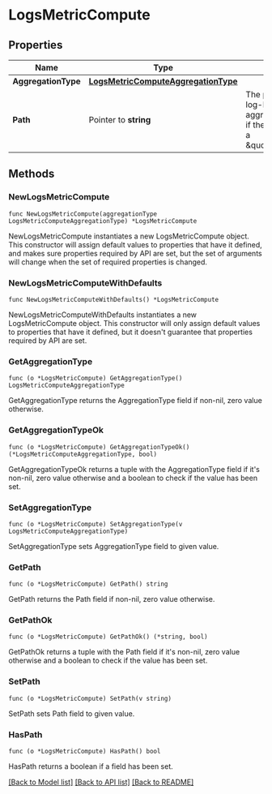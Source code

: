# LogsMetricCompute

## Properties

Name | Type | Description | Notes
---- | ---- | ----------- | ------
**AggregationType** | [**LogsMetricComputeAggregationType**](LogsMetricComputeAggregationType.md) |  | 
**Path** | Pointer to **string** | The path to the value the log-based metric will aggregate on (only used if the aggregation type is a \&quot;distribution\&quot;). | [optional] 

## Methods

### NewLogsMetricCompute

`func NewLogsMetricCompute(aggregationType LogsMetricComputeAggregationType) *LogsMetricCompute`

NewLogsMetricCompute instantiates a new LogsMetricCompute object.
This constructor will assign default values to properties that have it defined,
and makes sure properties required by API are set, but the set of arguments
will change when the set of required properties is changed.

### NewLogsMetricComputeWithDefaults

`func NewLogsMetricComputeWithDefaults() *LogsMetricCompute`

NewLogsMetricComputeWithDefaults instantiates a new LogsMetricCompute object.
This constructor will only assign default values to properties that have it defined,
but it doesn't guarantee that properties required by API are set.

### GetAggregationType

`func (o *LogsMetricCompute) GetAggregationType() LogsMetricComputeAggregationType`

GetAggregationType returns the AggregationType field if non-nil, zero value otherwise.

### GetAggregationTypeOk

`func (o *LogsMetricCompute) GetAggregationTypeOk() (*LogsMetricComputeAggregationType, bool)`

GetAggregationTypeOk returns a tuple with the AggregationType field if it's non-nil, zero value otherwise
and a boolean to check if the value has been set.

### SetAggregationType

`func (o *LogsMetricCompute) SetAggregationType(v LogsMetricComputeAggregationType)`

SetAggregationType sets AggregationType field to given value.


### GetPath

`func (o *LogsMetricCompute) GetPath() string`

GetPath returns the Path field if non-nil, zero value otherwise.

### GetPathOk

`func (o *LogsMetricCompute) GetPathOk() (*string, bool)`

GetPathOk returns a tuple with the Path field if it's non-nil, zero value otherwise
and a boolean to check if the value has been set.

### SetPath

`func (o *LogsMetricCompute) SetPath(v string)`

SetPath sets Path field to given value.

### HasPath

`func (o *LogsMetricCompute) HasPath() bool`

HasPath returns a boolean if a field has been set.


[[Back to Model list]](../README.md#documentation-for-models) [[Back to API list]](../README.md#documentation-for-api-endpoints) [[Back to README]](../README.md)


